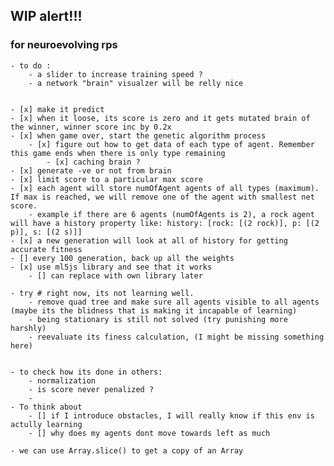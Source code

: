 
## WIP alert!!!


### for neuroevolving rps
    - to do :
        - a slider to increase training speed ?
        - a network "brain" visualzer will be relly nice 


    - [x] make it predict
    - [x] when it loose, its score is zero and it gets mutated brain of the winner, winner score inc by 0.2x
    - [x] when game over, start the genetic algorithm process
        - [x] figure out how to get data of each type of agent. Remember this game ends when there is only type remaining
            - [x] caching brain ?
    - [x] generate -ve or not from brain
    - [x] limit score to a particular max score
    - [x] each agent will store numOfAgent agents of all types (maximum). If max is reached, we will remove one of the agent with smallest net score.
        - example if there are 6 agents (numOfAgents is 2), a rock agent will have a history property like: history: [rock: [(2 rock)], p: [(2 p)], s: [(2 s)]]
    - [x] a new generation will look at all of history for getting accurate fitness
    - [] every 100 generation, back up all the weights 
    - [x] use ml5js library and see that it works
        - [] can replace with own library later

    - try # right now, its not learning well. 
        - remove quad tree and make sure all agents visible to all agents (maybe its the blidness that is making it incapable of learning)
        - being stationary is still not solved (try punishing more harshly)
        - reevaluate its finess calculation, (I might be missing something here)


    - to check how its done in others:
        - normalization
        - is score never penalized ?
        - 
    - To think about
        - [] if I introduce obstacles, I will really know if this env is actully learning
        - [] why does my agents dont move towards left as much

    - we can use Array.slice() to get a copy of an Array
    